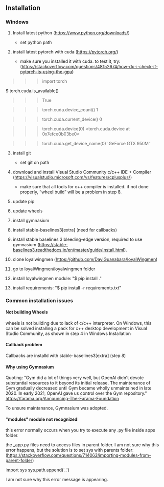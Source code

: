 ## Installation
### Windows







1. Install latest python (https://www.python.org/downloads/)
   - set python path

2. install latest pytorch with cuda (https://pytorch.org/)
    - make sure you installed it with cuda. to test it, try:
(https://stackoverflow.com/questions/48152674/how-do-i-check-if-pytorch-is-using-the-gpu)
>>> import torch

$ torch.cuda.is_available()
>>>True

>>> torch.cuda.device_count()
1

>>> torch.cuda.current_device()
0

>>> torch.cuda.device(0)
<torch.cuda.device at 0x7efce0b03be0>

>>> torch.cuda.get_device_name(0)
'GeForce GTX 950M'

3. install git
   - set git on path

4. download and install Visual Studio Community c/c++ IDE + Compiler (https://visualstudio.microsoft.com/vs/features/cplusplus/)
    - make sure that all tools for c++ compiler is installed. if not done properly, “wheel build” will be a problem in step 8.
5. update pip
6. update wheels
7. install gymnasium
8. install stable-baselines3[extra] (need for callbacks)
9. install stable baselines 3 bleeding-edge version, required to use gymnasium (https://stable-baselines3.readthedocs.io/en/master/guide/install.html).
10. clone loyalwingmen (https://github.com/DaviGuanabara/loyalWingmen)
11. go to loyalWingmen\loyalwingmen folder
12. install loyalwingmen module: "$ pip install ."
13. install requirements: "$ pip install -r requirements.txt"

### Common installation issues

#### Not building Wheels
wheels is not building due to lack of c/c++ interpreter. On Windows, this can be solved installing a pack for c++ desktop development in Visual Studio Community, as shown in step 4 in Windows Installation


#### Callback problem
Callbacks are installd with stable-baselines3[extra] (step 8)

#### Why using Gymnasium
Quoting:
"Gym did a lot of things very well, but OpenAI didn’t devote substantial resources to it beyond its initial release. The maintenance of Gym gradually decreased until Gym became wholly unmaintained in late 2020. In early 2021, OpenAI gave us control over the Gym repository."
https://farama.org/Announcing-The-Farama-Foundation

To unsure maintanance, Gymnasium was adopted.

#### "modules" module not recognized
this error normally occurs when you try to execute any .py file inside apps folder. 

the _app.py files need to access files in parent folder. I am not sure why this error happens, but the solution
is to set sys with parents folder:
(https://stackoverflow.com/questions/714063/importing-modules-from-parent-folder)

import sys
sys.path.append('..')


I am not sure why this error message is appearing.


